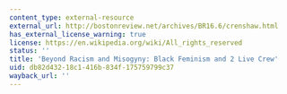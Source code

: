 ```yaml
---
content_type: external-resource
external_url: http://bostonreview.net/archives/BR16.6/crenshaw.html
has_external_license_warning: true
license: https://en.wikipedia.org/wiki/All_rights_reserved
status: ''
title: 'Beyond Racism and Misogyny: Black Feminism and 2 Live Crew'
uid: db82d432-18c1-416b-834f-175759799c37
wayback_url: ''
---
```

